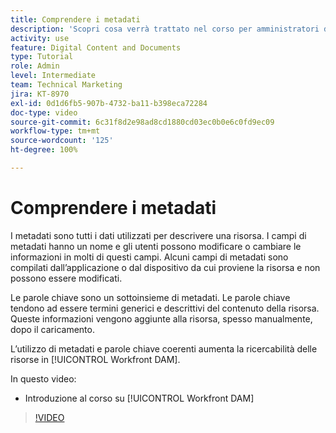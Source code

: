 ```yaml
---
title: Comprendere i metadati
description: 'Scopri cosa verrà trattato nel corso per amministratori di [!UICONTROL Workfront DAM], parte 2: metadati e parole chiave.'
activity: use
feature: Digital Content and Documents
type: Tutorial
role: Admin
level: Intermediate
team: Technical Marketing
jira: KT-8970
exl-id: 0d1d6fb5-907b-4732-ba11-b398eca72284
doc-type: video
source-git-commit: 6c31f8d2e98ad8cd1880cd03ec0b0e6c0fd9ec09
workflow-type: tm+mt
source-wordcount: '125'
ht-degree: 100%

---
```


# Comprendere i metadati

I metadati sono tutti i dati utilizzati per descrivere una risorsa. I campi di metadati hanno un nome e gli utenti possono modificare o cambiare le informazioni in molti di questi campi. Alcuni campi di metadati sono compilati dall’applicazione o dal dispositivo da cui proviene la risorsa e non possono essere modificati.

Le parole chiave sono un sottoinsieme di metadati. Le parole chiave tendono ad essere termini generici e descrittivi del contenuto della risorsa. Queste informazioni vengono aggiunte alla risorsa, spesso manualmente, dopo il caricamento.

L’utilizzo di metadati e parole chiave coerenti aumenta la ricercabilità delle risorse in [!UICONTROL Workfront DAM].

In questo video:

* Introduzione al corso su [!UICONTROL Workfront DAM]

>[!VIDEO](https://video.tv.adobe.com/v/335233/?quality=12&learn=on)
